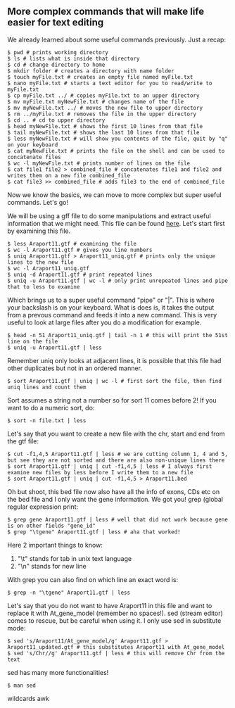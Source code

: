 ## More complex commands that will make life easier for text editing

We already learned about some useful commands previously. Just a recap:

```
$ pwd # prints working directory
$ ls # lists what is inside that directory
$ cd # change directory to home
$ mkdir folder # creates a directory with name folder
$ touch myFile.txt # creates an empty file named myFile.txt
$ nano myFile.txt # starts a text editor for you to read/write to myFile.txt
$ cp myFile.txt ../ # copies myFile.txt to an upper directory
$ mv myFile.txt myNewFile.txt # changes name of the file
$ mv myNewFile.txt ../ # moves the new file to upper directory
$ rm ../myFile.txt # removes the file in the upper directory
$ cd .. # cd to upper directory
$ head myNewFile.txt # shows the first 10 lines from that file
$ tail myNewFile.txt # shows the last 10 lines from that file
$ less myNewFile.txt # will show you contents of the file, quit by "q" on your keyboard
$ cat myNewFile.txt # prints the file on the shell and can be used to concatenate files
$ wc -l myNewFile.txt # prints number of lines on the file
$ cat file1 file2 > combined_file # concatenates file1 and file2 and writes them on a new file combined_file
$ cat file3 >> combined_file # adds file3 to the end of combined_file
```

Now we know the basics, we can move to more complex but super useful commands. Let's go!

We will be using a gff file to do some manipulations and extract useful information that we might need. This file can be found [here](https://github.com/melisound/trainings). Let's start first by examining this file.

```
$ less Araport11.gtf # examining the file
$ wc -l Araport11.gtf # gives you line numbers
$ uniq Araport11.gtf > Araport11_uniq.gtf # prints only the unique lines to the new file
$ wc -l Araport11_uniq.gtf
$ uniq -d Araport11.gtf # print repeated lines 
$ uniq -u Araport11.gtf | wc -l # only print unrepeated lines and pipe that to less to examine
```

Which brings us to a super useful command "pipe" or "|". This is where your backslash is on your keyboard. What is does is, it takes the output from a prevous command and feeds it into a new command. This is very useful to look at large files after you do a modification for example.

```
$ head -n 51 Araport11_uniq.gtf | tail -n 1 # this will print the 51st line on the file
$ uniq -u Araport11.gtf | less
```

Remember uniq only looks at adjacent lines, it is possible that this file had other duplicates but not in an ordered manner.

```
$ sort Araport11.gtf | uniq | wc -l # first sort the file, then find uniq lines and count them
```

Sort assumes a string not a number so for sort 11 comes before 2! If you want to do a numeric sort, do:

```
$ sort -n file.txt | less 
```

Let's say that you want to create a new file with the chr, start and end from the gtf file:

```
$ cut -f1,4,5 Araport11.gtf | less # we are cutting column 1, 4 and 5, but see they are not sorted and there are also non-unique lines there 
$ sort Araport11.gtf | uniq | cut -f1,4,5 | less # I always first examine new files by less before I write them to a new file
$ sort Araport11.gtf | uniq | cut -f1,4,5 > Araport11.bed
```
Oh but shoot, this bed file now also have all the info of exons, CDs etc on the bed file and I only want the gene information. We got you! 
grep (global regular expression print:
```
$ grep gene Araport11.gtf | less # well that did not work because gene is on other fields "gene_id"
$ grep "\tgene" Araport11.gtf | less # aha that worked! 
```
Here 2 important things to know:
  1. "\t" stands for tab in unix text language
  2. "\n" stands for new line

With grep you can also find on which line an exact word is:
```
$ grep -n "\tgene" Araport11.gtf | less
```
Let's say that you do not want to have Araport11 in this file and want to replace it with At_gene_model (remember no spaces!). sed (stream editor) comes to rescue, but be careful when using it. I only use sed in substitute mode:
```
$ sed 's/Araport11/At_gene_model/g' Araport11.gtf > Araport11_updated.gtf # this substitutes Araport11 with At_gene_model
$ sed 's/Chr//g' Araport11.gtf | less # this will remove Chr from the text
```
sed has many more functionalities!
```
$ man sed
```

wildcards
awk

